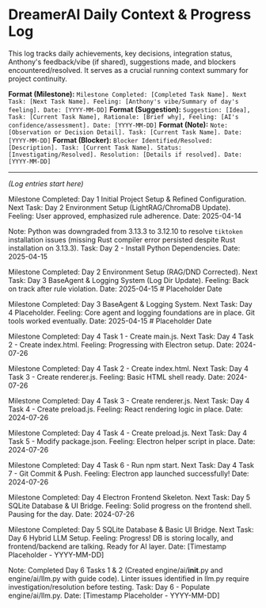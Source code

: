 # DreamerAI Daily Context & Progress Log

This log tracks daily achievements, key decisions, integration status, Anthony's feedback/vibe (if shared), suggestions made, and blockers encountered/resolved. It serves as a crucial running context summary for project continuity.

**Format (Milestone):** `Milestone Completed: [Completed Task Name]. Next Task: [Next Task Name]. Feeling: [Anthony's vibe/Summary of day's feeling]. Date: [YYYY-MM-DD]`
**Format (Suggestion):** `Suggestion: [Idea], Task: [Current Task Name], Rationale: [Brief why], Feeling: [AI's confidence/assessment]. Date: [YYYY-MM-DD]`
**Format (Note):** `Note: [Observation or Decision Detail]. Task: [Current Task Name]. Date: [YYYY-MM-DD]`
**Format (Blocker):** `Blocker Identified/Resolved: [Description]. Task: [Current Task Name]. Status: [Investigating/Resolved]. Resolution: [Details if resolved]. Date: [YYYY-MM-DD]`

---
*(Log entries start here)*

Milestone Completed: Day 1 Initial Project Setup & Refined Configuration. Next Task: Day 2 Environment Setup (LightRAG/ChromaDB Update). Feeling: User approved, emphasized rule adherence. Date: 2025-04-14

Note: Python was downgraded from 3.13.3 to 3.12.10 to resolve `tiktoken` installation issues (missing Rust compiler error persisted despite Rust installation on 3.13.3). Task: Day 2 - Install Python Dependencies. Date: 2025-04-15

Milestone Completed: Day 2 Environment Setup (RAG/DND Corrected). Next Task: Day 3 BaseAgent & Logging System (Log Dir Update). Feeling: Back on track after rule violation. Date: 2025-04-15 # Placeholder Date

Milestone Completed: Day 3 BaseAgent & Logging System. Next Task: Day 4 Placeholder. Feeling: Core agent and logging foundations are in place. Git tools worked eventually. Date: 2025-04-15 # Placeholder Date

Milestone Completed: Day 4 Task 1 - Create main.js. Next Task: Day 4 Task 2 - Create index.html. Feeling: Progressing with Electron setup. Date: 2024-07-26

Milestone Completed: Day 4 Task 2 - Create index.html. Next Task: Day 4 Task 3 - Create renderer.js. Feeling: Basic HTML shell ready. Date: 2024-07-26

Milestone Completed: Day 4 Task 3 - Create renderer.js. Next Task: Day 4 Task 4 - Create preload.js. Feeling: React rendering logic in place. Date: 2024-07-26

Milestone Completed: Day 4 Task 4 - Create preload.js. Next Task: Day 4 Task 5 - Modify package.json. Feeling: Electron helper script in place. Date: 2024-07-26

Milestone Completed: Day 4 Task 6 - Run npm start. Next Task: Day 4 Task 7 - Git Commit & Push. Feeling: Electron app launched successfully! Date: 2024-07-26

Milestone Completed: Day 4 Electron Frontend Skeleton. Next Task: Day 5 SQLite Database & UI Bridge. Feeling: Solid progress on the frontend shell. Pausing for the day. Date: 2024-07-26

Milestone Completed: Day 5 SQLite Database & Basic UI Bridge. Next Task: Day 6 Hybrid LLM Setup. Feeling: Progress! DB is storing locally, and frontend/backend are talking. Ready for AI layer. Date: [Timestamp Placeholder - YYYY-MM-DD]

Note: Completed Day 6 Tasks 1 & 2 (Created engine/ai/__init__.py and engine/ai/llm.py with guide code). Linter issues identified in llm.py require investigation/resolution before testing. Task: Day 6 - Populate engine/ai/llm.py. Date: [Timestamp Placeholder - YYYY-MM-DD]
